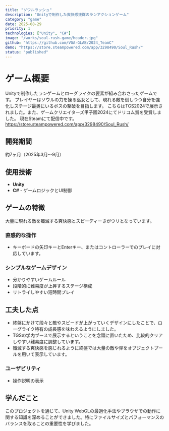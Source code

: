 ```yaml
---
title: "ソウルラッシュ"
description: "Unityで制作した爽快感抜群のランアクションゲーム"
category: "game"
date: 2025-08-29
priority: 1
technologies: ["Unity", "C#"]
image: "/works/soul-rush-game/header.jpg"
github: "https://github.com/VGA-GLAB/2024_TeamC"
demo: "https://store.steampowered.com/app/3298490/Soul_Rush/"
status: "published"
---
```


# ゲーム概要

Unityで制作したランゲームとローグライクの要素が組み合わさったゲームです。
プレイヤーはソウルの力を操る巫女として、現れる敵を倒しつつ自分を強化しステージ最奥にいるボスの撃破を目指します。
こちらはTGS2024で展示されました。また、ゲームクリエイターズ甲子園2024にてドリコム賞を受賞しました。
現在Steamにて配信中です。
https://store.steampowered.com/app/3298490/Soul_Rush/

## 開発期間

約7ヶ月（2025年3月〜9月）

## 使用技術

- **Unity** 
- **C#** - ゲームロジックとUI制御

## ゲームの特徴
大量に現れる敵を殲滅する爽快感とスピーディーさがウリとなっています。

### 直感的な操作
- キーボードの矢印キーとEnterキー、またはコントローラーでのプレイに対応しています。

### シンプルなゲームデザイン
- 分かりやすいゲームルール
- 段階的に難易度が上昇するステージ構成
- リトライしやすい短時間プレイ

## 工夫した点
- 終盤にかけて段々と敵やスピードが上がっていくデザインにしたことで、ローグライク特有の成長感を味わえるようにしました。
- TGSの学内ブースで展示するということを念頭に置いたため、比較的クリアしやすい難易度に調整しています。
- 殲滅する爽快感を感じれるように終盤では大量の敵や弾をオブジェクトプールを用いて表示しています。

### ユーザビリティ
- 操作説明の表示

## 学んだこと

このプロジェクトを通じて、Unity WebGLの最適化手法やブラウザでの動作に関する知識を深めることができました。特にファイルサイズとパフォーマンスのバランスを取ることの重要性を学びました。